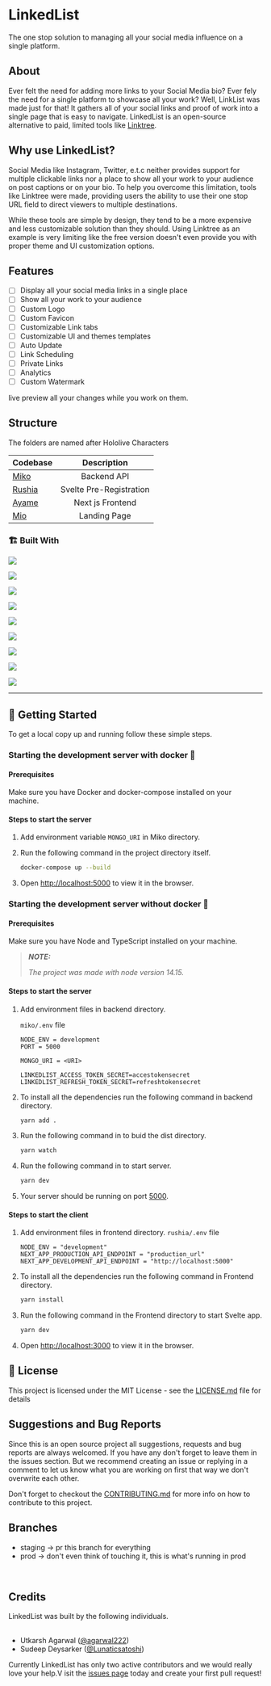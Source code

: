 # LinkedList
The one stop solution to managing all your social media influence on a single platform.

## About 
Ever felt the need for adding more links to your Social Media bio? Ever fely the need for a single platform to showcase all your work? Well, LinkList was made just for that! It gathers all of your social links and proof of work into a single page that is easy to navigate. LinkedList is an open-source alternative to paid, limited tools like [Linktree](https://linktr.ee/).

## Why use LinkedList?

Social Media like Instagram, Twitter, e.t.c neither provides support for multiple clickable links nor a place to show all your work to your audience on post captions or on your bio. To help you overcome this limitation, tools like Linktree were made, providing users the ability to use their one stop URL field to direct viewers to multiple destinations.

While these tools are simple by design, they tend to be a more expensive and less customizable solution than they should. Using Linktree as an example is very limiting like the free version doesn't even provide you with proper theme and UI customization options.

## Features

* [ ] Display all your social media links in a single place
* [ ] Show all your work to your audience
* [ ] Custom Logo
* [ ] Custom Favicon
* [ ] Customizable Link tabs
* [ ] Customizable UI and themes templates
* [ ] Auto Update
* [ ] Link Scheduling
* [ ] Private Links
* [ ] Analytics
* [ ] Custom Watermark

live preview all your changes while you work on them.

## Structure
The folders are named after Hololive Characters

| Codebase              |      Description          |
| :-------------------- | :-----------------------: |
| [Miko](miko)          |      Backend API          |
| [Rushia](rushia)      |  Svelte Pre-Registration  |
| [Ayame](ayame)        |    Next js Frontend       |
| [Mio](mio)            |      Landing Page         |

### 🏗️ Built With

<div>

[<img src="https://img.shields.io/badge/-Next-000000?style=for-the-badge&labelColor=white&logo=nextdotjs&logoColor=black">](https://nextjs.org/)

[<img src="https://img.shields.io/badge/Redux-593D88?style=for-the-badge&labelColor=black&logo=redux&logoColor=white">](https://redux.js.org/)

[<img src="https://img.shields.io/badge/-Svelte-FD5602?style=for-the-badge&labelColor=black&logo=svelte&logoColor=FD5602">](https://svelte.dev/)

[<img src="https://img.shields.io/badge/-SCSS-cc6699?style=for-the-badge&labelColor=black&logo=sass&logoColor=cc6699">](https://sass-lang.com/)

[<img src="https://img.shields.io/badge/Tailwind_CSS-38B2AC?style=for-the-badge&labelColor=black&logo=tailwind-css&logoColor=white" >](https://tailwindcss.com/)

[<img src="https://img.shields.io/badge/-Nodejs-3C873A?style=for-the-badge&labelColor=black&logo=node.js&logoColor=3C873A">](https://nodejs.org/en/)

[<img src="https://img.shields.io/badge/-MongoDB-3fa037?style=for-the-badge&labelColor=black&logo=mongodb&logoColor=3fa037">](https://www.mongodb.com/1)

[<img src="https://img.shields.io/badge/redis-CC0000.svg?&style=for-the-badge&labelColor=black&logo=redis&logoColor=white">](https://redis.io/)

[<img src="https://img.shields.io/badge/-Typescript-007acc?style=for-the-badge&labelColor=black&logo=typescript&logoColor=007acc">](https://www.typescriptlang.org/)

</div>

---

## 🧩 Getting Started

To get a local copy up and running follow these simple steps.

### Starting the development server with docker 🐳

#### Prerequisites

Make sure you have Docker and docker-compose installed on your machine.

#### Steps to start the server

1. Add environment variable `MONGO_URI` in Miko directory.
2. Run the following command in the project directory itself.

      ```sh
      docker-compose up --build
      ```

3. Open <http://localhost:5000> to view it in the browser.

### Starting the development server without docker 📡

#### Prerequisites

Make sure you have Node and TypeScript installed on your machine.

> **_NOTE:_**
>
>_The project was made with node version 14.15._

#### Steps to start the server 

1. Add environment files in backend directory.

      `miko/.env` file

      ```env
      NODE_ENV = development
      PORT = 5000

      MONGO_URI = <URI>

      LINKEDLIST_ACCESS_TOKEN_SECRET=accestokensecret
      LINKEDLIST_REFRESH_TOKEN_SECRET=refreshtokensecret
      ```

2. To install all the dependencies run the following command in backend directory.

      ```sh
      yarn add .
      ```

3. Run the following command in to buid the dist directory.

      ```sh
      yarn watch
      ```

4. Run the following command in to start server.

      ```sh
      yarn dev
      ```

5. Your server should be running on port [5000](http://localhost:5000).


#### Steps to start the client

1. Add environment files in frontend directory.
      `rushia/.env` file

      ```env
      NODE_ENV = "development"
      NEXT_APP_PRODUCTION_API_ENDPOINT = "production_url"
      NEXT_APP_DEVELOPMENT_API_ENDPOINT = "http://localhost:5000"
      ```

2. To install all the dependencies run the following command in Frontend directory.

      ```sh
      yarn install
      ```

3. Run the following command in the Frontend directory to start Svelte app.

      ```sh
      yarn dev
      ```

5. Open <http://localhost:3000> to view it in the browser.

## 🔐 License

This project is licensed under the MIT License - see the [LICENSE.md](LICENSE.md) file for details

## Suggestions and Bug Reports
Since this is an open source project all suggestions, requests and bug reports are always welcomed. If you have any don't forget to leave them in the issues section. But we recommend creating an issue or replying in a comment to let us know what you are working on first that way we don't overwrite each other.

Don't forget to checkout the [CONTRIBUTING.md](CONTRIBUTING.md) for more info on how to contribute to this project.

## Branches

- staging -> pr this branch for everything
- prod -> don't even think of touching it, this is what's running in prod

<br>
<h2 id="credits">Credits</h2>
LinkedList was built by the following individuals.<br><br>
<ul>
    <li>Utkarsh Agarwal (<a target="_blank" href="https://github.com/agarwal222">@agarwal222</a>)</li>
    <li>Sudeep Deysarker (<a target="_blank" href="https://github.com/Lunaticsatoshi">@Lunaticsatoshi</a>)</li>
</ul>

Currently LinkedList has only two active contributors and we would really love your help.V isit the <a target="_blank" href="https://github.com/OtakuStanYoutube/LinkedList/issues">issues page</a> today and create your first pull request!